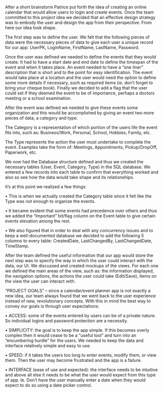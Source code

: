 After a short brainstorm Patrice put forth the idea of creating an online calendar that would allow users to login 
and create events. Once the team committed to this project idea we decided that an effective design strategy was to 
embody the user and design the app from their perspective. From here our idea took shape.

The first step was to define the user. We felt that the following pieces of data were the necessary pieces of data 
to give each user a unique record for our app: UserPK, LoginName, FirstName, LastName, Password.

Once the user was defined we needed to define the events that they would create. It had to have a start date and 
end date to define the timespan of the event and when it takes place. An event needed to have a “one liner” 
description that is short and to the point for easy identification. The event would take place at a location and 
the user would need the option to define some more details if necessary, such as required items (ie. don’t forget 
to bring your cheque book). Finally we decided to add a flag that the user could set if they deemed the event to 
be of importance, perhaps a doctors meeting or a school examination. 

After the event was defined we needed to give these events some organization and this would be accomplished by giving
an event two more pieces of data, a category and type.

The Category is a representation of which portion of the users life the event fits into, such as: Business/Work, 
Personal, School, Hobbies, Family, etc. 

The Type represents the action the user must undertake to complete the event. Examples take the form of: Meetings, 
Appointments, Pickup/DropOff, Paperwork, etc.

We now had the Database structure defined and thus we created the necessary tables (User, Event, Category, Type) in 
the SQL database. We entered a few records into each table to confirm that everything worked and also so see how the 
data would take shape and its relationships. 

It’s at this point we realized a few things:

•  This is when we actually created the Category table since it felt like the Type was not enough to organize the 
    events.
    
•	It became evident that some events had precedence over others and thus we added the “Important” bit/flag column 
    on the Event table to give certain events elevation among the rest.
    
•	We also figured that in order to deal with any concurrency issues and to keep a well-documented database we 
    decided to add the following 5 columns to every table: CreatedDate, LastChangedBy, LastChangedDate, TimeStamp. 


After the team defined the useful information that our app would store the next step was to specify the way in which 
the user could interact with the data, our UI. We discussed and created mockups of the views. For each one we defined
the main areas of the view, such as: the information displayed, the navigation options, the actions the user could 
take (Edit/Save), items on the view the user can interact with. 

“PROJECT GOALS” – since a calendar/event planner app is not exactly a new idea, our team always found that we 
went back to the user experience instead of new, revolutionary concepts. With this in mind the best way to convey 
our goals is through user expectations:

•	ACCESS: some of the events entered by users can be of a private nature. So individual logins and password 
    protection are a necessity.  

•	SIMPLICITY: the goal is to keep the app simple. If this becomes overly complex then it would cease to be a “useful 
    tool” and turn into an “encumbering hurdle” for the users. We needed to keep the data and interface relatively 
    simple and easy to use.

•	SPEED: if it takes the users too long to enter events, modify them, or view them. Then the user may become 
    frustrated and the app is a failure. 

•	INTERFACE (ease of use and expected): the interface needs to be intuitive and above all else it needs to be what 
    the user would expect from this type of app. Ie. Don’t have the user manually enter a date when they would expect
    to do so using a date picker control.
